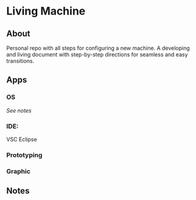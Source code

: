 # Living Machine
## About 
Personal repo with all steps for configuring a new machine. A developing and living document with step-by-step directions for seamless and easy transitions.

## Apps 
### OS 
*See notes*

### IDE:
VSC 
Eclipse  

### Prototyping 

### Graphic

## Notes 
